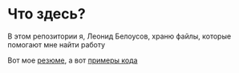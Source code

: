 # Что здесь?
В этом репозитории я, Леонид Белоусов, храню файлы, которые помогают мне найти работу

Вот мое [резюме](./blob/master/Resume.pdf),
а вот [примеры кода](https://github.com/TheWind3/Ragtime.CodeSamples)
